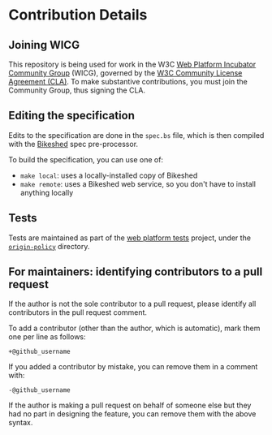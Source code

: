 # Contribution Details

## Joining WICG

This repository is being used for work in the W3C [Web Platform Incubator Community Group](https://www.w3.org/community/wicg/) (WICG), governed by the [W3C Community License Agreement (CLA)](http://www.w3.org/community/about/agreements/cla/). To make substantive contributions, you must join the Community Group, thus signing the CLA.

## Editing the specification

Edits to the specification are done in the `spec.bs` file, which is then compiled with the [Bikeshed](https://tabatkins.github.io/bikeshed/) spec pre-processor.

To build the specification, you can use one of:

- `make local`: uses a locally-installed copy of Bikeshed
- `make remote`: uses a Bikeshed web service, so you don't have to install anything locally

## Tests

Tests are maintained as part of the [web platform tests](https://github.com/web-platform-tests/wpt) project, under the [`origin-policy`](https://github.com/web-platform-tests/wpt/tree/master/origin-policy) directory.

## For maintainers: identifying contributors to a pull request

If the author is not the sole contributor to a pull request, please identify all contributors in the pull request comment.

To add a contributor (other than the author, which is automatic), mark them one per line as follows:

```
+@github_username
```

If you added a contributor by mistake, you can remove them in a comment with:

```
-@github_username
```

If the author is  making a pull request on behalf of someone else but they had no part in designing the feature, you can remove them with the above syntax.
